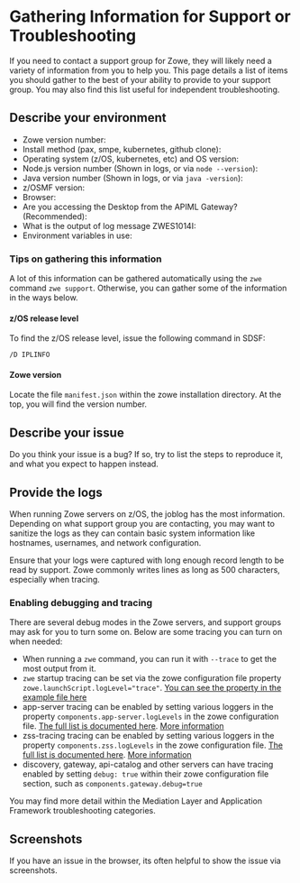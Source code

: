 # Gathering Information for Support or Troubleshooting

If you need to contact a support group for Zowe, they will likely need a variety of information from you to help you. This page details a list of items you should gather to the best of your ability to provide to your support group. You may also find this list useful for independent troubleshooting.

## Describe your environment

* Zowe version number: 
* Install method (pax, smpe, kubernetes, github clone):
* Operating system (z/OS, kubernetes, etc) and OS version:
* Node.js version number (Shown in logs, or via `node --version`):
* Java version number (Shown in logs, or via `java -version`):
* z/OSMF version:
* Browser:
* Are you accessing the Desktop from the APIML Gateway? (Recommended):
* What is the output of log message ZWES1014I:
* Environment variables in use:

### Tips on gathering this information

A lot of this information can be gathered automatically using the `zwe` command `zwe support`.
Otherwise, you can gather some of the information in the ways below.

#### z/OS release level

To find the z/OS release level, issue the following command in SDSF:  

```
/D IPLINFO
```

#### Zowe version

Locate the file `manifest.json` within the zowe installation directory.
At the top, you will find the version number.



## Describe your issue

Do you think your issue is a bug? If so, try to list the steps to reproduce it, and what you expect to happen instead.

## Provide the logs

When running Zowe servers on z/OS, the joblog has the most information.
Depending on what support group you are contacting, you may want to sanitize the logs as they can contain basic system information like hostnames, usernames, and network configuration.

Ensure that your logs were captured with long enough record length to be read by support. Zowe commonly writes lines as long as 500 characters, especially when tracing.

### Enabling debugging and tracing

There are several debug modes in the Zowe servers, and support groups may ask for you to turn some on.
Below are some tracing you can turn on when needed:

* When running a `zwe` command, you can run it with `--trace` to get the most output from it.
* `zwe` startup tracing can be set via the zowe configuration file property `zowe.launchScript.logLevel="trace"`. [You can see the property in the example file here](https://github.com/zowe/zowe-install-packaging/blob/677a607686e6ee7ecb349dc5925a6f58dd9e61da/example-zowe.yaml#L356)
* app-server tracing can be enabled by setting various loggers in the property `components.app-server.logLevels` in the zowe configuration file. [The full list is documented here](https://github.com/zowe/zlux-app-server/blob/v2.x/master/schemas/app-server-config.json#L442). [More information](../../user-guide/mvd-configuration#logging-configuration)
* zss-tracing tracing can be enabled by setting various loggers in the property `components.zss.logLevels` in the zowe configuration file. [The full list is documented here](https://github.com/zowe/zss/blob/v2.x/master/schemas/zss-config.json#L251). [More information](../../user-guide/mvd-configuration.md#logging-configuration) 
* discovery, gateway, api-catalog and other servers can have tracing enabled by setting `debug: true` within their zowe configuration file section, such as `components.gateway.debug=true`

You may find more detail within the Mediation Layer and Application Framework troubleshooting categories.

## Screenshots

If you have an issue in the browser, its often helpful to show the issue via screenshots.




